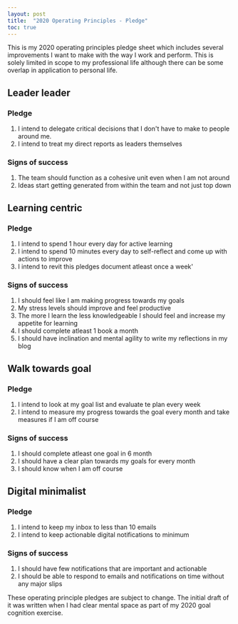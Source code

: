 ```yaml
---
layout: post
title:  "2020 Operating Principles - Pledge"
toc: true
---
```

This is my 2020 operating principles pledge sheet which includes several improvements I want to make with the way I work and perform. This is solely limited in scope to my professional life although there can be some overlap in application to personal life.

## Leader leader
### Pledge
1. I intend to delegate critical decisions that I don't have to make to people around me. 
2. I intend to treat my direct reports as leaders themselves

### Signs of success
1. The team should function as a cohesive unit even when I am not around
2. Ideas start getting generated from within the team and not just top down


## Learning centric
### Pledge
1. I intend to spend 1 hour every day for active learning
2. I intend to spend 10 minutes every day to self-reflect and come up with actions to improve
3. I intend to revit this pledges document atleast once a week'

### Signs of success
1. I should feel like I am making progress towards my goals
2. My stress levels should improve and feel productive
3. The more I learn the less knowledgeable I should feel and increase my appetite for learning
4. I should complete atleast 1 book a month
5. I should have inclination and mental agility to write my reflections in my blog

## Walk towards goal
### Pledge
1. I intend to look at my goal list and evaluate te plan every week
2. I intend to measure my progress towards the goal every month and take measures if I am off course

### Signs of success
1. I should complete atleast one goal in 6 month
2. I should have a clear plan towards my goals for every month
3. I should know when I am off course

## Digital minimalist
### Pledge
1. I intend to keep my inbox to less than 10 emails 
2. I intend to keep actionable digital notifications to minimum

### Signs of success
1. I should have few notifications that are important and actionable
2. I should be able to respond to emails and notifications on time without any major slips

These operating principle pledges are subject to change. The initial draft of it was written when I had clear mental space as part of my 2020 goal cognition exercise.

